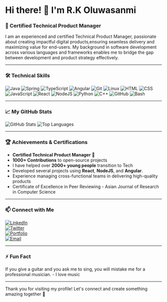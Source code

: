 # Hi there! 👋 I'm R.K Oluwasanmi

### 🏅 Certified Technical Product Manager 

I am an experienced and certified Technical Product Manager, passionate about creating impactful digital products,ensuring seamless delivery and maximizing value for end-users. My background in software development across various languages and frameworks enables me to bridge the gap between development and product strategy effectively.

---

### 🛠️ Technical Skills

![Java](https://img.shields.io/badge/Java-ED8B00?style=for-the-badge&logo=java&logoColor=white)
![Spring](https://img.shields.io/badge/Spring-6DB33F?style=for-the-badge&logo=spring&logoColor=white)
![TypeScript](https://img.shields.io/badge/TypeScript-007ACC?style=for-the-badge&logo=typescript&logoColor=white)
![Angular](https://img.shields.io/badge/Angular-DD0031?style=for-the-badge&logo=angular&logoColor=white)
![Git](https://img.shields.io/badge/Git-F05032?style=for-the-badge&logo=git&logoColor=white)
![Linux](https://img.shields.io/badge/Linux-FCC624?style=for-the-badge&logo=linux&logoColor=black)
![HTML](https://img.shields.io/badge/HTML5-E34F26?style=for-the-badge&logo=html5&logoColor=white)
![CSS](https://img.shields.io/badge/CSS3-1572B6?style=for-the-badge&logo=css3&logoColor=white)
![JavaScript](https://img.shields.io/badge/JavaScript-F7DF1E?style=for-the-badge&logo=javascript&logoColor=black)
![React](https://img.shields.io/badge/React-61DAFB?style=for-the-badge&logo=react&logoColor=black)
![NodeJS](https://img.shields.io/badge/Node.js-339933?style=for-the-badge&logo=nodedotjs&logoColor=white)
![Python](https://img.shields.io/badge/Python-3776AB?style=for-the-badge&logo=python&logoColor=white)
![C++](https://img.shields.io/badge/C++-00599C?style=for-the-badge&logo=cplusplus&logoColor=white)
![GitHub](https://img.shields.io/badge/GitHub-181717?style=for-the-badge&logo=github&logoColor=white)
![Bash](https://img.shields.io/badge/Bash-4EAA25?style=for-the-badge&logo=gnu-bash&logoColor=white)

---

### 📈 My GitHub Stats

![GitHub Stats](https://github-readme-stats.vercel.app/api?username=Rafkev&show_icons=true&theme=dark&count_private=true)
![Top Languages](https://github-readme-stats.vercel.app/api/top-langs/?username=Rafkev&layout=compact&theme=dark)

---

### 🏆 Achievements & Certifications

- **Certified Technical Product Manager** 🏅
- **1000+ Contributions** to open-source projects
- I have helped over **2000+ young people** transition to Tech
- Developed several projects using **React**, **NodeJS**, and **Angular**.
- Experience managing cross-functional teams in delivering high-quality products
- Certificate of Excellence in Peer Reviewing - Asian Journal of Research in Computer Science

---

### 📫 Connect with Me

[![LinkedIn](https://img.shields.io/badge/LinkedIn-0077B5?style=for-the-badge&logo=linkedin&logoColor=white)](https://www.linkedin.com/in/raphaelosanmi)  
[![Twitter](https://img.shields.io/badge/Twitter-1DA1F2?style=for-the-badge&logo=twitter&logoColor=white)](https://x.com/raphaelekol)  
[![Portfolio](https://img.shields.io/badge/Portfolio-FF5722?style=for-the-badge&logo=web&logoColor=white)](https://dribbble.com/RaphaelOluwasanmi)  
[![Email](https://img.shields.io/badge/Email-D14836?style=for-the-badge&logo=gmail&logoColor=white)](mailto:raphaelosanmi@gmail.com)

---

### ⚡ Fun Fact

If you give a guitar and you ask me to sing, you will mistake me for a professional musician. - I love music

---

Thank you for visiting my profile! Let's connect and create something amazing together 🚀
